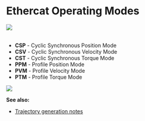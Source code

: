 Ethercat Operating Modes
============================
<img align="left" src="https://s3-eu-west-1.amazonaws.com/synapticon-resources/images/logos/synapticon_fullname_blackoverwhite_280x48.png"/>
<br/>
<br/>

* **CSP** - Cyclic Synchronous Position Mode
* **CSV** - Cyclic Synchronous Velocity Mode
* **CST** - Cyclic Synchronous Torque Mode
* **PPM** - Profile Position Mode 
* **PVM** - Profile Velocity Mode 
* **PTM** - Profile Torque Mode

<img align="center" src="https://github.com/synapticon/sc_sncn_ctrlproto/blob/master/howto/imgs/Ethercat_operating_flowchart.jpg"/>

**See also:**

* [Trajectory generation notes](http://see.stanford.edu/materials/aiircs223a/handout6_Trajectory.pdf)
